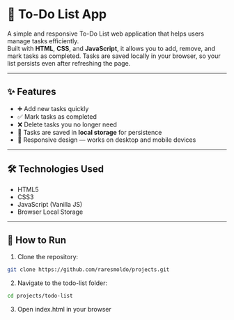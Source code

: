 # 📝 To-Do List App

A simple and responsive To-Do List web application that helps users manage tasks efficiently.  
Built with **HTML**, **CSS**, and **JavaScript**, it allows you to add, remove, and mark tasks as completed. Tasks are saved locally in your browser, so your list persists even after refreshing the page.

---

## ✨ Features

- ➕ Add new tasks quickly  
- ✅ Mark tasks as completed  
- ❌ Delete tasks you no longer need  
- 💾 Tasks are saved in **local storage** for persistence  
- 📱 Responsive design — works on desktop and mobile devices

---

## 🛠️ Technologies Used

- HTML5  
- CSS3  
- JavaScript (Vanilla JS)  
- Browser Local Storage

---

## 🚀 How to Run

1. Clone the repository:

```bash
git clone https://github.com/raresmoldo/projects.git
```

2. Navigate to the todo-list folder:
   
```bash
cd projects/todo-list
```

3. Open index.html in your browser
